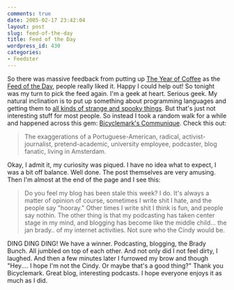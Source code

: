```yaml
---
comments: true
date: 2005-02-17 23:42:04
layout: post
slug: feed-of-the-day
title: Feed of the Day
wordpress_id: 430
categories:
- Feedster
---
```


So there was massive feedback from putting up [The Year of Coffee](http://www.thecoolkids.us/coffee/index.php) as the [Feed of the Day](http://www.feedster.com/fotd.php), people really liked it. Happy I could help out! So tonight was my turn to pick the feed again. I'm a geek at heart. Serious geek. My natural inclination is to put up something about programming languages and getting them to [all kinds of strange and spooky things](http://lambda-the-ultimate.org/). But that's just not interesting stuff for most people. So instead I took a random walk for a while and happened across this gem: [Bicyclemark's Communique](http://www.bicyclemark.org/blog.html). Check this out:





> The exaggerations of a Portuguese-American, radical, activist-journalist, pretend-academic, university employee, podcaster, blog fanatic, living in Amsterdam.





Okay, I admit it, my curiosity was piqued. I have no idea what to expect, I was a bit off balance. Well done. The post themselves are very amusing. Then I'm almost at the end of the page and I see this:





> Do you feel my blog has been stale this week? I do. It's always a matter of opinion of course, sometimes I write shit I hate, and the people say "hooray." Other times I write shit I think is fun, and people say nothin. The other thing is that my podcasting has taken center stage in my mind, and blogging has become like the middle child... the jan brady.. of my internet activities. Not sure who the Cindy would be.





DING DING DING! We have a winner. Podcasting, blogging, the Brady Bunch. All jumbled on top of each other. And not only did I not feel dirty, I laughed. And then a few minutes later I furrowed my brow and though "Hey.... I hope I'm not the Cindy. Or maybe that's a good thing?" Thank you Bicyclemark. Great blog, interesting podcasts. I hope everyone enjoys it as much as I did.
